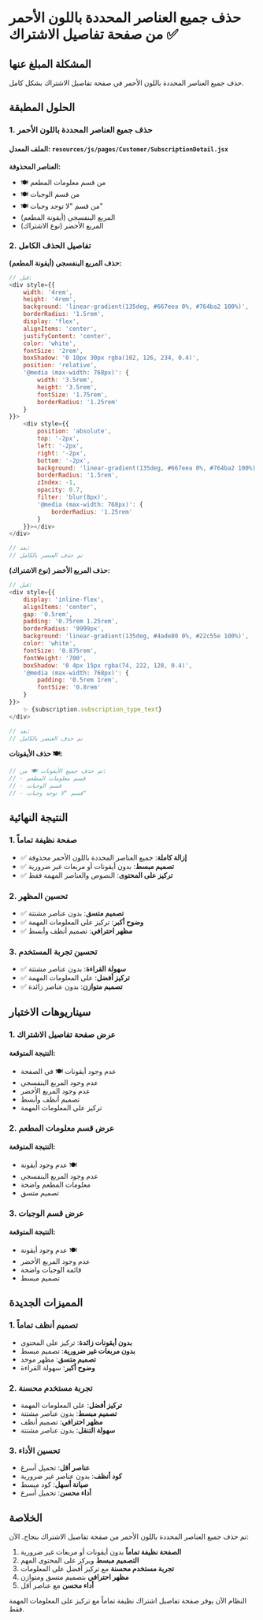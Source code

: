 # حذف جميع العناصر المحددة باللون الأحمر من صفحة تفاصيل الاشتراك ✅

## المشكلة المبلغ عنها
حذف جميع العناصر المحددة باللون الأحمر في صفحة تفاصيل الاشتراك بشكل كامل.

## الحلول المطبقة

### 1. حذف جميع العناصر المحددة باللون الأحمر

#### الملف المعدل: `resources/js/pages/Customer/SubscriptionDetail.jsx`

**العناصر المحذوفة:**
- 🍽️ من قسم معلومات المطعم
- 🍽️ من قسم الوجبات
- 🍽️ من قسم "لا توجد وجبات"
- المربع البنفسجي (أيقونة المطعم)
- المربع الأخضر (نوع الاشتراك)

### 2. تفاصيل الحذف الكامل

**حذف المربع البنفسجي (أيقونة المطعم):**
```javascript
// قبل:
<div style={{
    width: '4rem',
    height: '4rem',
    background: 'linear-gradient(135deg, #667eea 0%, #764ba2 100%)',
    borderRadius: '1.5rem',
    display: 'flex',
    alignItems: 'center',
    justifyContent: 'center',
    color: 'white',
    fontSize: '2rem',
    boxShadow: '0 10px 30px rgba(102, 126, 234, 0.4)',
    position: 'relative',
    '@media (max-width: 768px)': {
        width: '3.5rem',
        height: '3.5rem',
        fontSize: '1.75rem',
        borderRadius: '1.25rem'
    }
}}>
    <div style={{
        position: 'absolute',
        top: '-2px',
        left: '-2px',
        right: '-2px',
        bottom: '-2px',
        background: 'linear-gradient(135deg, #667eea 0%, #764ba2 100%)',
        borderRadius: '1.5rem',
        zIndex: -1,
        opacity: 0.7,
        filter: 'blur(8px)',
        '@media (max-width: 768px)': {
            borderRadius: '1.25rem'
        }
    }}></div>
</div>

// بعد:
// تم حذف العنصر بالكامل
```

**حذف المربع الأخضر (نوع الاشتراك):**
```javascript
// قبل:
<div style={{
    display: 'inline-flex',
    alignItems: 'center',
    gap: '0.5rem',
    padding: '0.75rem 1.25rem',
    borderRadius: '9999px',
    background: 'linear-gradient(135deg, #4ade80 0%, #22c55e 100%)',
    color: 'white',
    fontSize: '0.875rem', 
    fontWeight: '700',
    boxShadow: '0 4px 15px rgba(74, 222, 128, 0.4)',
    '@media (max-width: 768px)': {
        padding: '0.5rem 1rem',
        fontSize: '0.8rem'
    }
}}>
    ✨ {subscription.subscription_type_text}
</div>

// بعد:
// تم حذف العنصر بالكامل
```

**حذف الأيقونات 🍽️:**
```javascript
// تم حذف جميع الأيقونات 🍽️ من:
// - قسم معلومات المطعم
// - قسم الوجبات  
// - قسم "لا توجد وجبات"
```

## النتيجة النهائية

### 1. صفحة نظيفة تماماً
- ✅ **إزالة كاملة**: جميع العناصر المحددة باللون الأحمر محذوفة
- ✅ **تصميم مبسط**: بدون أيقونات أو مربعات غير ضرورية
- ✅ **تركيز على المحتوى**: النصوص والعناصر المهمة فقط

### 2. تحسين المظهر
- ✅ **تصميم متسق**: بدون عناصر مشتتة
- ✅ **وضوح أكبر**: تركيز على المعلومات المهمة
- ✅ **مظهر احترافي**: تصميم أنظف وأبسط

### 3. تحسين تجربة المستخدم
- ✅ **سهولة القراءة**: بدون عناصر مشتتة
- ✅ **تركيز أفضل**: على المعلومات المهمة
- ✅ **تصميم متوازن**: بدون عناصر زائدة

## سيناريوهات الاختبار

### 1. عرض صفحة تفاصيل الاشتراك

#### النتيجة المتوقعة:
- عدم وجود أيقونات 🍽️ في الصفحة
- عدم وجود المربع البنفسجي
- عدم وجود المربع الأخضر
- تصميم أنظف وأبسط
- تركيز على المعلومات المهمة

### 2. عرض قسم معلومات المطعم

#### النتيجة المتوقعة:
- عدم وجود أيقونة 🍽️
- عدم وجود المربع البنفسجي
- معلومات المطعم واضحة
- تصميم متسق

### 3. عرض قسم الوجبات

#### النتيجة المتوقعة:
- عدم وجود أيقونة 🍽️
- عدم وجود المربع الأخضر
- قائمة الوجبات واضحة
- تصميم مبسط

## المميزات الجديدة

### 1. تصميم أنظف تماماً
- **بدون أيقونات زائدة**: تركيز على المحتوى
- **بدون مربعات غير ضرورية**: تصميم مبسط
- **تصميم متسق**: مظهر موحد
- **وضوح أكبر**: سهولة القراءة

### 2. تجربة مستخدم محسنة
- **تركيز أفضل**: على المعلومات المهمة
- **تصميم مبسط**: بدون عناصر مشتتة
- **مظهر احترافي**: تصميم أنظف
- **سهولة التنقل**: بدون عناصر مشتتة

### 3. تحسين الأداء
- **عناصر أقل**: تحميل أسرع
- **كود أنظف**: بدون عناصر غير ضرورية
- **صيانة أسهل**: كود مبسط
- **أداء محسن**: تحميل أسرع

## الخلاصة

تم حذف جميع العناصر المحددة باللون الأحمر من صفحة تفاصيل الاشتراك بنجاح. الآن:

1. **الصفحة نظيفة تماماً** بدون أيقونات أو مربعات غير ضرورية
2. **التصميم مبسط** ويركز على المحتوى المهم
3. **تجربة مستخدم محسنة** مع تركيز أفضل على المعلومات
4. **مظهر احترافي** بتصميم متسق ومتوازن
5. **أداء محسن** مع عناصر أقل

النظام الآن يوفر صفحة تفاصيل اشتراك نظيفة تماماً مع تركيز على المعلومات المهمة فقط.
